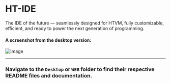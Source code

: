 # HT-IDE

The IDE of the future — seamlessly designed for HTVM, fully customizable, efficient, and ready to power the next generation of programming.

#### A screenshot from the desktop version:

![image](https://github.com/user-attachments/assets/d7d50896-bd6a-47ef-981c-d45cb5e4c1d1)


---

### Navigate to the `Desktop` or `WEB` folder to find their respective README files and documentation.

